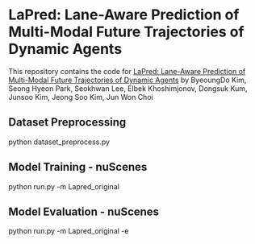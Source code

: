# LaPred: Lane-Aware Prediction of Multi-Modal Future Trajectories of Dynamic Agents

This repository contains the code for [LaPred: Lane-Aware Prediction of Multi-Modal Future Trajectories of Dynamic Agents](https://arxiv.org/abs/2104.00249) by ByeoungDo Kim, Seong Hyeon Park, Seokhwan Lee, Elbek Khoshimjonov, Dongsuk Kum, Junsoo Kim, Jeong Soo Kim, Jun Won Choi

## Dataset Preprocessing

python dataset_preprocess.py

## Model Training - nuScenes

python run.py -m Lapred_original

## Model Evaluation - nuScenes

python run.py -m Lapred_original -e
